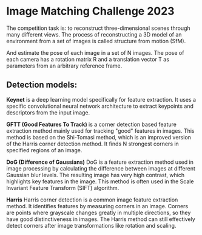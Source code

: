 # Image Matching Challenge 2023
The competition task is: to reconstruct three-dimensional scenes through many different views. The process of reconstructing a 3D model of an environment from a set of images is called structure from motion (SfM).

And estimate the pose of each image in a set of N images. The pose of each camera has a rotation matrix R and a translation vector T as parameters from an arbitrary reference frame.

## Detection models:
**Keynet** is a deep learning model specifically for feature extraction. It uses a specific convolutional neural network architecture to extract keypoints and descriptors from the input image.

**GFTT (Good Features To Track)**  is a corner detection based feature extraction method mainly used for tracking "good" features in images. This method is based on the Shi-Tomasi method, which is an improved version of the Harris corner detection method. It finds N strongest corners in specified regions of an image.

**DoG (Difference of Gaussians)** DoG is a feature extraction method used in image processing by calculating the difference between images at different Gaussian blur levels. The resulting image has very high contrast, which highlights key features in the image. This method is often used in the Scale Invariant Feature Transform (SIFT) algorithm.

**Harris** Harris corner detection is a common image feature extraction method. It identifies features by measuring corners in an image. Corners are points where grayscale changes greatly in multiple directions, so they have good distinctiveness in images. The Harris method can still effectively detect corners after image transformations like rotation and scaling.
